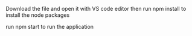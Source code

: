 Download the file and open it with VS code editor then run npm  install to install the node packages 

run npm start to run the application
